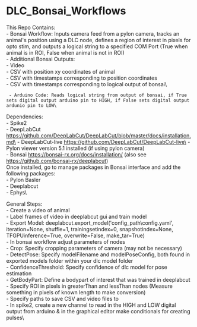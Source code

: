 # DLC_Bonsai_Workflows

 This Repo Contains:\
     - Bonsai Workflow: Inputs camera feed from a pylon camera, tracks an animal's position using a DLC node, defines a region of interest in pixels for opto stim, and outputs a logical string to a specified COM Port (True when animal is in ROI, False when animal is not in ROI)\
                        - Additional Bonsai Outputs:\
                               - Video\
                               - CSV with position xy coordinates of animal\
                               - CSV with timestamps corresponding to position coordinates\
                               - CSV with timestamps corresponding to logical output of bonsai\

     - Arduino Code: Reads logical string from output of bonsai, if True sets digital output arduino pin to HIGH, if False sets digital output ardunio pin to LOW\

Dependencies:\
     - Spike2\
     - DeepLabCut https://github.com/DeepLabCut/DeepLabCut/blob/master/docs/installation.md\
     - DeepLabCut-live https://github.com/DeepLabCut/DeepLabCut-live\
     - Pylon viewer version 5.1 installed (if using pylon camera)\
     - Bonsai https://bonsai-rx.org/docs/installation/ (also see https://github.com/bonsai-rx/deeplabcut)\
             Once installed, go to manage packages in Bonsai interface and add the following packages:\
                  - Pylon Basler\
                  - Deeplabcut\
                  - Ephys\

 General Steps:\
     - Create a video of animal\
     - Label frames of video in deeplabcut gui and train model\
     - Export Model: deeplabcut.export_model('config_path\config.yaml', iteration=None, shuffle=1, trainingsetindex=0, snapshotindex=None, TFGPUinference=True, overwrite=False, make_tar=True)\
     - In bonsai workflow adjust parameters of nodes\
           - Crop: Specify cropping parameters of camera (may not be necessary)\
           - DetectPose: Specify modelFilename and modelPoseConfig, both found in exported models folder within your dlc model folder\
           - ConfidenceThreshold: Specify confidence of dlc model for pose estimation\
           - GetBodyPart: Define a bodypart of interest that was trained in deeplabcut\
           - Specify ROI in pixels in greaterThan and lessThan nodes (Measure something in pixels of known length to make conversion)\
           - Specify paths to save CSV and video files to\
     - In spike2, create a new channel to read in the HIGH and LOW digital output from arduino & in the graphical editor make conditionals for creating pulses\            
